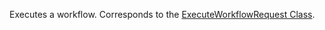 Executes a workflow.
Corresponds to the [ExecuteWorkflowRequest Class](https://msdn.microsoft.com/library/microsoft.crm.sdk.messages.executeworkflowrequest.aspx).
